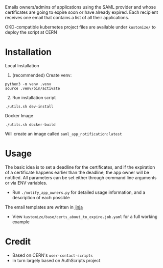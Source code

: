 Emails owners/admins of applications using the SAML provider and whose certificates are going to expire soon or have already expired.
Each recipient receives one email that contains a list of all their applications.

OKD-compatible kubernetes project files are available under `kustomize/` to deploy the script at CERN

# Installation

Local Installation
1. (recommended) Create venv:
```
python3 -m venv .venv
source .venv/bin/activate
```

2. Run installation script
```
./utils.sh dev-install
```

Docker Image
```
./utils.sh docker-build
```

Will create an image called `saml_app_notification:latest`

# Usage

The basic idea is to set a deadline for the certificates, and if the expiration of a certificate happens earlier than the deadline, the app owner will be notified. All parameters can be set either through command line arguments or via ENV variables.

- Run `./notify_app_owners.py` for detailed usage information, and a description of each possible

The email templates are written in [jinja](https://jinja.palletsprojects.com/en/stable/)

- View `kustomize/base/certs_about_to_expire.job.yaml` for a full working example

# Credit
- Based on CERN's `user-contact-scripts`
- In turn largely based on AuthScripts project
